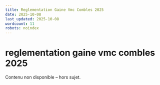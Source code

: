 ```yaml
---
title: Reglementation Gaine Vmc Combles 2025
date: 2025-10-08
last_updated: 2025-10-08
wordcount: 11
robots: noindex
---
```


# reglementation gaine vmc combles 2025

Contenu non disponible – hors sujet.